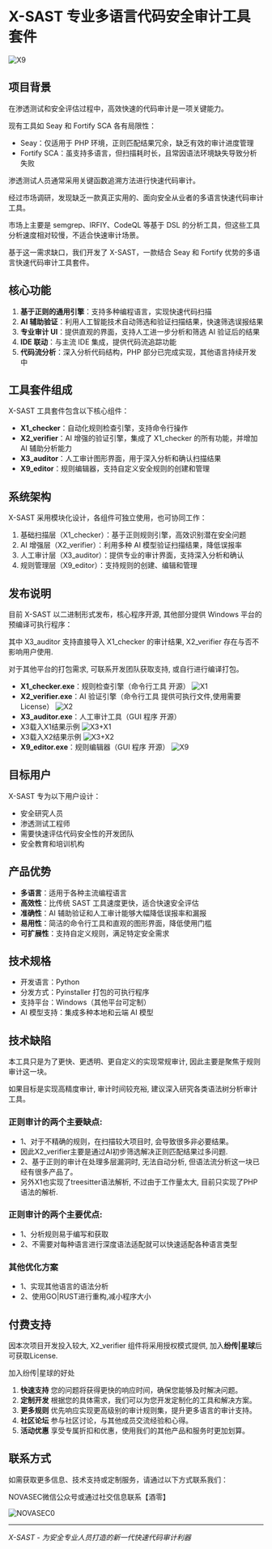 # X-SAST 专业多语言代码安全审计工具套件
![X9](./doc/X-SAST.png)
## 项目背景

在渗透测试和安全评估过程中，高效快速的代码审计是一项关键能力。

现有工具如 Seay 和 Fortify SCA 各有局限性：

- Seay：仅适用于 PHP 环境，正则匹配结果冗余，缺乏有效的审计进度管理
- Fortify SCA：虽支持多语言，但扫描耗时长，且常因语法环境缺失导致分析失败

渗透测试人员通常采用关键函数追溯方法进行快速代码审计。

经过市场调研，发现缺乏一款真正实用的、面向安全从业者的多语言快速代码审计工具。

市场上主要是 semgrep、IRFIY、CodeQL 等基于 DSL 的分析工具，但这些工具分析速度相对较慢，不适合快速审计场景。

基于这一需求缺口，我们开发了 X-SAST，一款结合 Seay 和 Fortify 优势的多语言快速代码审计工具套件。

## 核心功能

1. **基于正则的通用引擎**：支持多种编程语言，实现快速代码扫描
2. **AI 辅助验证**：利用人工智能技术自动筛选和验证扫描结果，快速筛选误报结果
3. **专业审计 UI**：提供直观的界面，支持人工进一步分析和筛选 AI 验证后的结果
4. **IDE 联动**：与主流 IDE 集成，提供代码流追踪功能
5. **代码流分析**：深入分析代码结构，PHP 部分已完成实现，其他语言持续开发中

## 工具套件组成

X-SAST 工具套件包含以下核心组件：

- **X1_checker**：自动化规则检查引擎，支持命令行操作
- **X2_verifier**：AI 增强的验证引擎，集成了 X1_checker 的所有功能，并增加 AI 辅助分析能力
- **X3_auditor**：人工审计图形界面，用于深入分析和确认扫描结果
- **X9_editor**：规则编辑器，支持自定义安全规则的创建和管理

## 系统架构

X-SAST 采用模块化设计，各组件可独立使用，也可协同工作：

1. 基础扫描层（X1_checker）：基于正则规则引擎，高效识别潜在安全问题
2. AI 增强层（X2_verifier）：利用多种 AI 模型验证扫描结果，降低误报率
3. 人工审计层（X3_auditor）：提供专业的审计界面，支持深入分析和确认
4. 规则管理层（X9_editor）：支持规则的创建、编辑和管理

## 发布说明

目前 X-SAST 以二进制形式发布，核心程序开源, 其他部分提供 Windows 平台的预编译可执行程序：

其中 X3_auditor 支持直接导入 X1_checker 的审计结果, X2_verifier 存在与否不影响用户使用.

对于其他平台的打包需求, 可联系开发团队获取支持, 或自行进行编译打包。

- **X1_checker.exe**：规则检查引擎（命令行工具 开源）
![X1](./doc/X1.png)
- **X2_verifier.exe**：AI 验证引擎（命令行工具 提供可执行文件,使用需要License）
![X2](./doc/X2.png)
- **X3_auditor.exe**：人工审计工具（GUI 程序 开源）
- X3载入X1结果示例 
![X3+X1](./doc/X3-X1.png)
- X3载入X2结果示例 
![X3+X2](./doc/X3-X2.png)
- **X9_editor.exe**：规则编辑器（GUI 程序 开源）
![X9](./doc/X9.png)


## 目标用户

X-SAST 专为以下用户设计：

- 安全研究人员
- 渗透测试工程师
- 需要快速评估代码安全性的开发团队
- 安全教育和培训机构

## 产品优势

- **多语言**：适用于各种主流编程语言
- **高效性**：比传统 SAST 工具速度更快，适合快速安全评估
- **准确性**：AI 辅助验证和人工审计能够大幅降低误报率和漏报
- **易用性**：简洁的命令行工具和直观的图形界面，降低使用门槛
- **可扩展性**：支持自定义规则，满足特定安全需求

## 技术规格

- 开发语言：Python
- 分发方式：Pyinstaller 打包的可执行程序
- 支持平台：Windows（其他平台可定制）
- AI 模型支持：集成多种本地和云端 AI 模型


## 技术缺陷
本工具只是为了更快、更透明、更自定义的实现常规审计, 因此主要是聚焦于规则审计这一块。

如果目标是实现高精度审计, 审计时间较充裕, 建议深入研究各类语法树分析审计工具。

### 正则审计的两个主要缺点:
- 1、对于不精确的规则，在扫描较大项目时, 会导致很多非必要结果。
-  因此X2_verifier主要是通过AI初步筛选解决正则匹配结果过多问题.
- 2、基于正则的审计在处理多层漏洞时, 无法自动分析, 但语法流分析这一块已经有很多产品了。 
-   另外X1也实现了treesitter语法解析, 不过由于工作量太大, 目前只实现了PHP语法的解析.

### 正则审计的两个主要优点:
- 1、分析规则易于编写和获取
- 2、不需要对每种语言进行深度语法适配就可以快速适配各种语言类型


### 其他优化方案
- 1、实现其他语言的语法分析
- 2、使用GO|RUST进行重构,减小程序大小

## 付费支持
因本次项目开发投入较大, X2_verifier 组件将采用授权模式提供, 加入**纷传|星球**后可获取License.

加入纷传|星球的好处
1. **快速支持** 您的问题将获得更快的响应时间，确保您能够及时解决问题。
2. **定制开发** 根据您的具体需求，我们可以为您开发定制化的工具和解决方案。
3. **更多规则** 优先响应实现更高级别的审计规则集，提升更多语言的审计支持。
4. **社区论坛** 参与社区讨论，与其他成员交流经验和心得。
5. **活动优惠** 享受专属折扣和优惠，使用我们的其他产品和服务时更加划算。


## 联系方式

如需获取更多信息、技术支持或定制服务，请通过以下方式联系我们：

NOVASEC微信公众号或通过社交信息联系【酒零】

![NOVASEC0](https://raw.githubusercontent.com/winezer0/mypics/refs/heads/main/NOVASEC0.jpg)

---

*X-SAST - 为安全专业人员打造的新一代快速代码审计利器*
